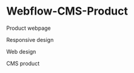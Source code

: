 # Webflow-CMS-Product





Product webpage






Responsive design






Web design







CMS product
